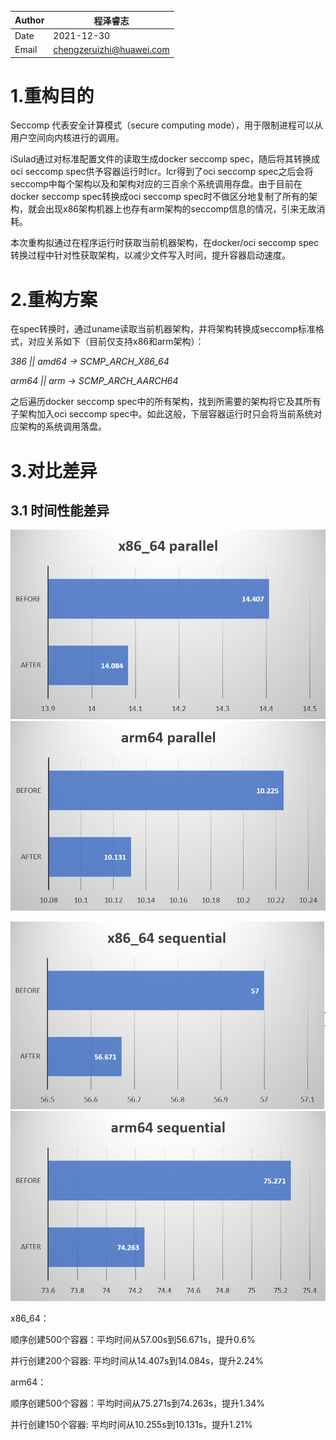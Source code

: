 | Author | 程泽睿志                                             |
| ------ | ---------------------------------------------------- |
| Date   | 2021-12-30                                           |
| Email  | [chengzeruizhi@huawei.com](chengzeruizhi@huawei.com) |

# 1.重构目的

Seccomp 代表安全计算模式（secure computing mode），用于限制进程可以从用户空间向内核进行的调用。

iSulad通过对标准配置文件的读取生成docker seccomp spec，随后将其转换成oci seccomp spec供予容器运行时lcr。lcr得到了oci seccomp spec之后会将seccomp中每个架构以及和架构对应的三百余个系统调用存盘。由于目前在docker seccomp spec转换成oci seccomp spec时不做区分地复制了所有的架构，就会出现x86架构机器上也存有arm架构的seccomp信息的情况，引来无故消耗。

本次重构拟通过在程序运行时获取当前机器架构，在docker/oci seccomp spec转换过程中针对性获取架构，以减少文件写入时间，提升容器启动速度。

# 2.重构方案

在spec转换时，通过uname读取当前机器架构，并将架构转换成seccomp标准格式，对应关系如下（目前仅支持x86和arm架构）：

*386 || amd64 → SCMP_ARCH_X86_64* 

*arm64 || arm → SCMP_ARCH_AARCH64*

之后遍历docker seccomp spec中的所有架构，找到所需要的架构将它及其所有子架构加入oci seccomp spec中。如此这般，下层容器运行时只会将当前系统对应架构的系统调用落盘。

# 3.对比差异

## 3.1 时间性能差异

![x86_64 parallel](../../../images/x86_64parallel.png) ![arm64 parallel](../../../images/arm64parallel.png)

![x86_64 sequential](../../../images/x86_64sequential.png) ![arm64 sequential](../../../images/arm64sequential.png)

x86_64：

顺序创建500个容器：平均时间从57.00s到56.671s，提升0.6%

并行创建200个容器: 平均时间从14.407s到14.084s，提升2.24%

arm64：

顺序创建500个容器：平均时间从75.271s到74.263s，提升1.34%

并行创建150个容器: 平均时间从10.255s到10.131s，提升1.21%